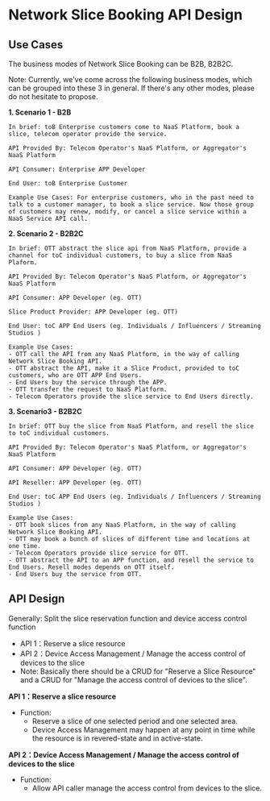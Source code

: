 # Network Slice Booking API Design

## **Use Cases**
The business modes of Network Slice Booking can be  B2B, B2B2C. 

Note: Currently, we've come across the following business modes, which can be grouped into these 3 in general. If there's any other modes, please do not hesitate to propose. 

**1. Scenario 1 - B2B** 
    
    In brief: toB Enterprise customers come to NaaS Platform, book a slice, telecom operator provide the service.
    
    API Provided By: Telecom Operator's NaaS Platform, or Aggregator's NaaS Platform

    API Consumer: Enterprise APP Developer

    End User: toB Enterprise Customer
     
    Example Use Cases: For enterprise customers, who in the past need to talk to a customer manager, to book a slice service. Now those group of customers may renew, modify, or cancel a slice service within a NaaS Service API call.


**2. Scenario 2 - B2B2C**

    In brief: OTT abstract the slice api from NaaS Platform, provide a channel for toC individual customers, to buy a slice from NaaS Plaform.
    
    API Provided By: Telecom Operator's NaaS Platform, or Aggregator's NaaS Platform

    API Consumer: APP Developer (eg. OTT)

    Slice Product Provider: APP Developer (eg. OTT)

    End User: toC APP End Users (eg. Individuals / Influencers / Streaming Studios )

    Example Use Cases:
    - OTT call the API from any NaaS Platform, in the way of calling Network Slice Booking API. 
    - OTT abstract the API, make it a Slice Product, provided to toC customers, who are OTT APP End Users.
    - End Users buy the service through the APP.
    - OTT transfer the request to NaaS Platform. 
    - Telecom Operators provide the slice service to End Users directly.

**3. Scenario3 - B2B2C**

    In brief: OTT buy the slice from NaaS Platform, and resell the slice to toC individual customers.

    API Provided By: Telecom Operator's NaaS Platform, or Aggregator's NaaS Platform

    API Consumer: APP Developer (eg. OTT)

    API Reseller: APP Developer (eg. OTT)

    End User: toC APP End Users (eg. Individuals / Influencers / Streaming Studios )
    
    Example Use Cases: 
    - OTT book slices from any NaaS Platform, in the way of calling Network Slice Booking API. 
    - OTT may book a bunch of slices of different time and locations at one time. 
    - Telecom Operators provide slice service for OTT.
    - OTT abstract the API to an APP function, and resell the service to End Users. Resell modes depends on OTT itself.
    - End Users buy the service from OTT. 



##  **API Design**

Generally: Split the slice reservation function and device access control function
   - API 1：Reserve a slice resource 
   - API 2：Device Access Management / Manage the access control of devices to the slice 
   - Note: Basically there should be a CRUD for "Reserve a Slice Resource" and a CRUD for "Manage the access control of devices to the slice". 


**API 1：Reserve a slice resource** 
   - Function: 
     - Reserve a slice of one selected period and one selected area. 
     - Device Access Management may happen at any point in time while the resource is in revered-state and in active-state.


**API 2：Device Access Management / Manage the access control of devices to the slice**
   - Function:
     - Allow API caller manage the access control from devices to the slice.



